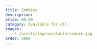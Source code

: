 ```yaml
---
title: Zombies
description: .
price: 80.00
category: Available for all.
images: 
    - /assets/img/available/zombie.jpg
order: 5000
---
```

